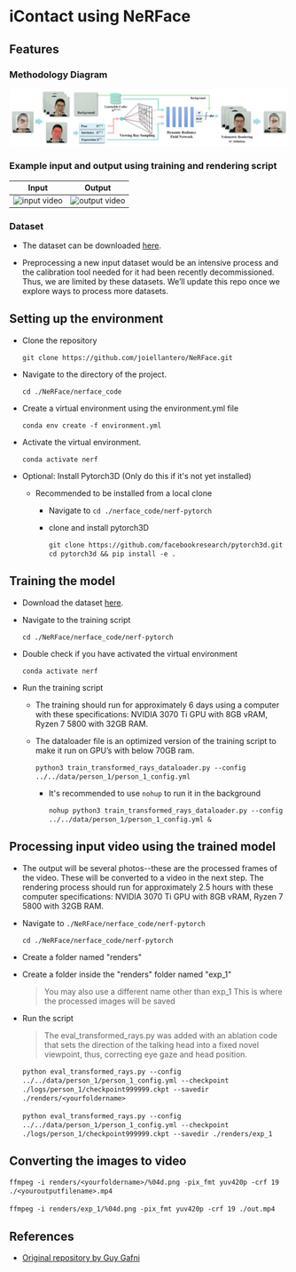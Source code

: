 # iContact using NeRFace

## Features

### Methodology Diagram 

![flowchart](./docs/flowchart.jpg)

### Example input and output using training and rendering script

| Input | Output |
|-------|--------|
| <img src="./docs/input.gif" alt="input video" /> | <img src=".//docs/output.gif" alt="output video" /> |

### Dataset

- The dataset can be downloaded [here](https://drive.google.com/drive/folders/1rr8UzLbzWI62qbagQF2lnlsZP3Fr_Uu1?usp=sharing).

- Preprocessing a new input dataset would be an intensive process and the calibration tool needed for it had been recently decommissioned. Thus, we are limited by these datasets. We’ll update this repo once we explore ways to process more datasets.

## Setting up the environment

- Clone the repository
  
  ```shell
  git clone https://github.com/joiellantero/NeRFace.git
  ```

- Navigate to the directory of the project.

  ```shell
  cd ./NeRFace/nerface_code
  ```

- Create a virtual environment using the environment.yml file

  ```shell
  conda env create -f environment.yml
  ```

- Activate the virtual environment.

  ```shell
  conda activate nerf
  ```

- Optional: Install Pytorch3D (Only do this if it's not yet installed)

  - Recommended to be installed from a local clone

    - Navigate to `cd ./nerface_code/nerf-pytorch`
    - clone and install pytorch3D
    
      ```shell
      git clone https://github.com/facebookresearch/pytorch3d.git
      cd pytorch3d && pip install -e .
      ```

## Training the model

- Download the dataset [here](https://drive.google.com/drive/folders/1rr8UzLbzWI62qbagQF2lnlsZP3Fr_Uu1?usp=sharing).

- Navigate to the training script

  ```shell
  cd ./NeRFace/nerface_code/nerf-pytorch
  ```

- Double check if you have activated the virtual environment

  ```shell
  conda activate nerf
  ```

- Run the training script

  - The training should run for approximately 6 days using a computer with these specifications: NVIDIA 3070 Ti GPU with 8GB vRAM, Ryzen 7 5800 with 32GB RAM.

  - The dataloader file is an optimized version of the training script to make it run on GPU’s with below 70GB ram.

    ```shell
    python3 train_transformed_rays_dataloader.py --config ../../data/person_1/person_1_config.yml
    ```

    - It's recommended to use `nohup` to run it in the background

      ```shell
      nohup python3 train_transformed_rays_dataloader.py --config ../../data/person_1/person_1_config.yml &
      ```

## Processing input video using the trained model

- The output will be several photos--these are the processed frames of the video. These will be converted to a video in the next step. The rendering process should run for approximately 2.5 hours with these computer specifications: NVIDIA 3070 Ti GPU with 8GB vRAM, Ryzen 7 5800 with 32GB RAM.

- Navigate to `./NeRFace/nerface_code/nerf-pytorch`

  ```shell
  cd ./NeRFace/nerface_code/nerf-pytorch
  ```

- Create a folder named "renders"
- Create a folder inside the "renders" folder named "exp_1"

  > You may also use a different name other than exp_1
  > This is where the processed images will be saved

- Run the script

  > The eval_transformed_rays.py was added with an ablation code that sets the direction of the talking head into a fixed novel viewpoint, thus, correcting eye gaze and head position. 

  ```shell
  python eval_transformed_rays.py --config ../../data/person_1/person_1_config.yml --checkpoint ./logs/person_1/checkpoint999999.ckpt --savedir ./renders/<yourfoldername>

  python eval_transformed_rays.py --config ../../data/person_1/person_1_config.yml --checkpoint ./logs/person_1/checkpoint999999.ckpt --savedir ./renders/exp_1
  ```

## Converting the images to video

  ```shell
  ffmpeg -i renders/<yourfoldername>/%04d.png -pix_fmt yuv420p -crf 19 ./<youroutputfilename>.mp4

  ffmpeg -i renders/exp_1/%04d.png -pix_fmt yuv420p -crf 19 ./out.mp4
  ```

## References

- [Original repository by Guy Gafni](https://github.com/gafniguy/4D-Facial-Avatars.git)